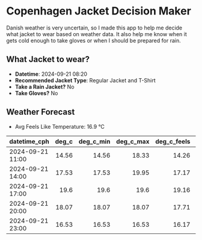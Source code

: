 
# Copenhagen Jacket Decision Maker

Danish weather is very uncertain, so I made this app to help me decide what jacket to wear based on weather data. 
It also help me know when it gets cold enough to take gloves or when I should be prepared for rain.

## What Jacket to wear?

- **Datetime**: 2024-09-21 08:20
- **Recommended Jacket Type**: Regular Jacket and T-Shirt
- **Take a Rain Jacket?** No
- **Take Gloves?** No

## Weather Forecast
- Avg Feels Like Temperature: 16.9 °C

| datetime_cph     |   deg_c |   deg_c_min |   deg_c_max |   deg_c_feels | weather   | wind   | rain   |
|:-----------------|--------:|------------:|------------:|--------------:|:----------|:-------|:-------|
| 2024-09-21 11:00 |   14.56 |       14.56 |       18.33 |         14.26 | Clouds    | Low    | None   |
| 2024-09-21 14:00 |   17.53 |       17.53 |       19.95 |         17.17 | Clouds    | Low    | None   |
| 2024-09-21 17:00 |   19.6  |       19.6  |       19.6  |         19.16 | Clouds    | Low    | None   |
| 2024-09-21 20:00 |   18.07 |       18.07 |       18.07 |         17.71 | Clouds    | Low    | None   |
| 2024-09-21 23:00 |   16.53 |       16.53 |       16.53 |         16.17 | Clouds    | Low    | None   |
        